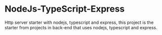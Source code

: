 # NodeJs-TypeScript-Express
Http server starter with nodejs, typescript and express, this project is the starter from projects in back-end that uses nodejs, typescript and express.
